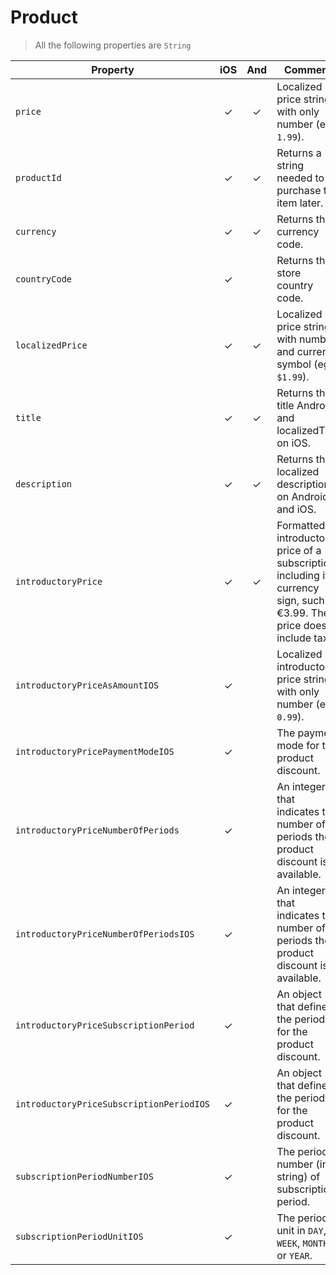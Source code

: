 # Product

> All the following properties are `String`

| Property                                 | iOS | And | Comment                                                                                                                                                                                                 |
| ---------------------------------------- | :-: | :-: | ------------------------------------------------------------------------------------------------------------------------------------------------------------------------------------------------------- |
| `price`                                  |  ✓  |  ✓  | Localized price string, with only number (eg. `1.99`).                                                                                                                                                  |
| `productId`                              |  ✓  |  ✓  | Returns a string needed to purchase the item later.                                                                                                                                                     |
| `currency`                               |  ✓  |  ✓  | Returns the currency code.                                                                                                                                                                              |
| `countryCode`                            |  ✓  |     | Returns the store country code.                                                                                                                                                                         |
| `localizedPrice`                         |  ✓  |  ✓  | Localized price string, with number and currency symbol (eg. `$1.99`).                                                                                                                                  |
| `title`                                  |  ✓  |  ✓  | Returns the title Android and localizedTitle on iOS.                                                                                                                                                    |
| `description`                            |  ✓  |  ✓  | Returns the localized description on Android and iOS.                                                                                                                                                   |
| `introductoryPrice`                      |  ✓  |  ✓  | Formatted introductory price of a subscription, including its currency sign, such as €3.99. The price doesn't include tax.                                                                              |
| `introductoryPriceAsAmountIOS`           |  ✓  |     | Localized introductory price string, with only number (eg. `0.99`).                                                                                                                                     |
| `introductoryPricePaymentModeIOS`        |  ✓  |     | The payment mode for this product discount.                                                                                                                                                             |
| `introductoryPriceNumberOfPeriods`       |  ✓  |     | An integer that indicates the number of periods the product discount is available.                                                                                                                      |
| `introductoryPriceNumberOfPeriodsIOS`    |  ✓  |     | An integer that indicates the number of periods the product discount is available.                                                                                                                      |
| `introductoryPriceSubscriptionPeriod`    |  ✓  |     | An object that defines the period for the product discount.                                                                                                                                             |
| `introductoryPriceSubscriptionPeriodIOS` |  ✓  |     | An object that defines the period for the product discount.                                                                                                                                             |
| `subscriptionPeriodNumberIOS`            |  ✓  |     | The period number (in string) of subscription period.                                                                                                                                                   |
| `subscriptionPeriodUnitIOS`              |  ✓  |     | The period unit in `DAY`, `WEEK`, `MONTH` or `YEAR`.                                                                                                                                                    |
